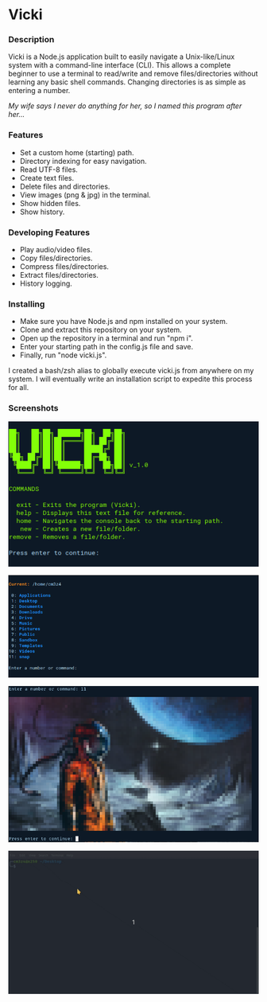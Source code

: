# Vicki

### Description

Vicki is a Node.js application built to easily navigate a Unix-like/Linux system with a command-line interface (CLI). This allows a complete beginner to use a terminal to read/write and remove files/directories without learning any basic shell commands. Changing directories is as simple as entering a number.

*My wife says I never do anything for her, so I named this program after her...*

### Features
- Set a custom home (starting) path.
- Directory indexing for easy navigation.
- Read UTF-8 files.
- Create text files.
- Delete files and directories.
- View images (png & jpg) in the terminal.
- Show hidden files.
- Show history.

### Developing Features
- Play audio/video files.
- Copy files/directories.
- Compress files/directories.
- Extract files/directories.
- History logging.

### Installing
- Make sure you have Node.js and npm installed on your system.
- Clone and extract this repository on your system.
- Open up the repository in a terminal and run "npm i".
- Enter your starting path in the config.js file and save.
- Finally, run "node vicki.js".

I created a bash/zsh alias to globally execute vicki.js from anywhere on my system. I will eventually write an installation script to expedite this process for all.

### Screenshots

![](./assets/img/screenshot1.png)

![](./assets/img/screenshot.png)

![](./assets/img/screenshot2.png)

![](./assets/img/vicki.gif)
